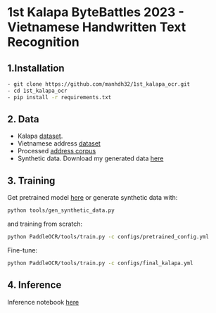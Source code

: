 # 1st Kalapa ByteBattles 2023  - Vietnamese Handwritten Text Recognition

## 1.Installation

``` bash
- git clone https://github.com/manhdh32/1st_kalapa_ocr.git
- cd 1st_kalapa_ocr
- pip install -r requirements.txt
```

## 2. Data

- Kalapa [dataset](https://drive.google.com/drive/folders/1s3mGm31XuI5v8Q2__-Y5m_9vZZQXtqwI?usp=drive_link).
- Vietnamese address [dataset](https://github.com/thien0291/vietnam_dataset)
- Processed [address corpus](https://github.com/manhdh32/1st_kalapa_ocr/blob/main/resources/address_corpus.txt)
- Synthetic data. Download my generated data [here](https://drive.google.com/drive/folders/1B2D5eh3euxtOKAPUJiH3jacatfm4UHKh?usp=sharing)

## 3. Training
Get pretrained model [here](https://drive.google.com/drive/folders/1v4k_JIBwv008quUagvS5bMOgGzTJVmFS?usp=drive_link) or generate synthetic data with:

``` bash
python tools/gen_synthetic_data.py
```
and training from scratch:
``` bash
python PaddleOCR/tools/train.py -c configs/pretrained_config.yml
```

Fine-tune:
``` bash
python PaddleOCR/tools/train.py -c configs/final_kalapa.yml
```

## 4. Inference
Inference notebook [here](https://www.kaggle.com/domanh/h2h-notebook-01)